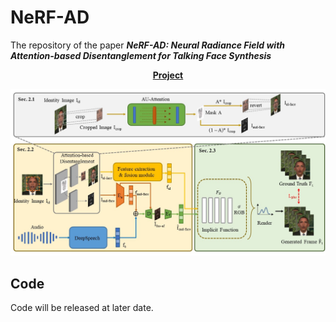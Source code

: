 # NeRF-AD
The repository of the paper __*NeRF-AD: Neural Radiance Field with Attention-based Disentanglement for Talking Face Synthesis*__
<p align='center'>
  <b>
    <a href="https://xiaoxingliu02.github.io/NeRF-AD/">Project</a>
  </b>
</p>
  <p align='center'>  
    <img src='images/method.jpg' width='800'/>
  </p>
  
## Code
Code will be released at later date.
